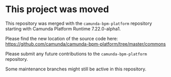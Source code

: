 # This project was moved

This repository was merged with the `camunda-bpm-platform` repository starting with 
Camunda Platform Runtime 7.22.0-alpha1. 

Please find the new location of the source code here:\
https://github.com/camunda/camunda-bpm-platform/tree/master/commons

Please submit any future contributions to the `camunda-bpm-platform` repository.

Some maintenance branches might still be active in this repository.